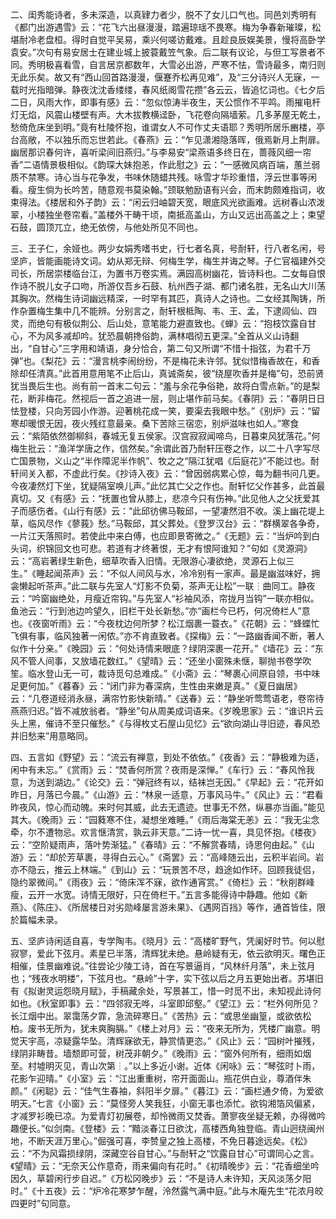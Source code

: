 <!-- { "loadSidebar": true } -->
二、闺秀能诗者，多未深造，以真肄力者少，脱不了女儿口气也。同邑刘秀明有《都门出游遇雪》云：“花飞六出昼漫漫，踏遍琼瑶不畏寒。梅为争春新璀璨，松堪耐冷老盘桓。得时自觉平吴易，乘兴何嗟访戴难。且趁良辰娱美景，慢将高卧学袁安。”次句有易安居士在建业城上披蓑戴笠气象。后二联有议论，与但工写景者不同。秀明极喜看雪，自言居京都数年，大雪必出游，严寒不怯，雪诗最多，南归则无此乐矣。故又有“西山回首路漫漫，偃蹇乔松再见难”，及“三分诗兴人无寐，一载时光指暗弹。静夜沈沈香缕缕，春风纸阁雪花攒”各云云，皆追忆词也。《七夕后二日，风雨大作，即事有感》云：“忽似惊涛半夜生，天公惯作不平鸣。雨摧电杆灯无焰，风震山楼壁有声。大木拔教横迳卧，飞花卷向隔墙萦。几多茅屋无乾土，愁倚危床坐到明。”竟有杜陵怀抱，谁谓女人不可作丈夫语耶？秀明所居乐豳楼，亭台高敞，不以独乐而忘世若此。《春燕》云：“乍见潇湘隐落晖，俄焉新月上荆扉。幽居那识春何许，喜听梁间旧燕归。”与李易安“梁燕语多终日在，蔷薇风细一帘香”二语情景极相似。《韵琛大妹抱恙，作此慰之》云：“一感微风病百端，蕙兰弱质不禁寒。诗心当与花争发，书味休随蜡共残。咏雪才华珍重惜，浮云世事等闲看。瘦生倘为长吟苦，随意观书莫染翰。”颈联勉励语有兴会，而末韵颇难指词，收束得法。《楼居和外子韵》云：“闲云归岫碧天宽，眼底风光欲画难。远树春山浓泼翠，小楼独坐卷帘看。”盖楼外干畴干顷，南抵高盖山，方山又远出高盖之上；束望石鼓，圆顶兀立，绝无依傍，与他处所见不同也。

三、王子仁，余娅也。两少女娟秀嗜书史，行七者名真，号耐轩，行八者名闲，号坚庐，皆能画能诗文词。幼从郑无辩、何梅生学，梅生并诲之琴。子仁官福建外交司长，所居崇楼临台江，为置书万卷实焉。满园高树幽花，皆诗料也。二女每自恨作诗不脱儿女子口吻，所游仅吾乡石鼓、杭州西子湖、都门诸名胜，无名山大川荡其胸次。然梅生诗词幽远精深，一时罕有其匹，真诗人之诗也。二女经其陶铸，所作杂置梅生集中几不能辨。分别言之，耐轩根柢陶、韦、王、孟，下逮闾仙、四灵，而绝句有极似荆公、后山处，意笔能力避直致也。《蝉》云：“抱枝饮露自甘心，不为风多减却吟。犹恐晨朝搀俗韵，满林唱彻五更深。”全首从义山诗翻出，“自甘心”三字用和靖语，身分恰合，第二句又所谓“不惜十指弦，为君千万弹”也。《梨花》云：“漫言桃李闹纷纷，不是梅花未许邻。犹似惜梅香故在，和香除却任清真。”此首用意用笔不止后山，真诚斋矣，彼“绕屋吹香并是梅”句，恐前贤犹当畏后生也。尚有前一首末二句云：“羞与余花争俗艳，故将白雪点新。”的是梨花，断非梅花。然视后一首之追进一层，则止堪作前马矣。《春阴》云：“春阴日日怯登楼，只向芳园小作游。迎著桃花成一笑，要渠去我眼中愁。”《别炉》云：“留寒却暖恨无因，夜火残红意最亲。桑下苦除三宿恋，别炉滋味也如人。”寒食云：“紫陌依然御柳斜，春城无复五侯家。汉宫寂寂闻啼鸟，日暮束风犹落花。”何梅生批云：“渔洋学唐之作，信然矣。”余谓此首乃耐轩压卷之作，以二十八字写尽亡国景物，义山之“半作障泥半作帆”、牧之之“隔江犹唱《后庭花》”不能过也。耐轩间关入都，不虚此行矣。《抄诗入夜》云：“曾因弱病累心惊，每为翻书问几更。今夜凄然灯下坐，犹疑隔室唤儿声。”此忆其亡父之作也。耐轩忆父作甚多，此首最真切。又《有感》云：“抚置也曾从膝上，悲凉今只有伤神。”此见他人之父抚爱其子而感伤者。《山行有感》云：“此邱彷佛马鞍邱，一望凄然泪不收。溪上幽花堤上草，临风尽作《蓼莪》愁。”马鞍邱，其父葬处。《登罗汉台》云：“群横翠各争奇，一片江天落照时。若使此中来白傅，也应即景寄微之。”《无题》云：“当炉吟到白头词，织锦回文也可悲。若道有才终著恨，无才有恨阿谁知？”句如《灵源洞》云：“高岩著绿生新色，细草吹香入旧情。无限游心凄欲绝，灵源石上似三生。”《睡起闻茶声》云：“不似人间风与水，冷冷别有一家声。最是幽滋味好，拥衾懒起听茶声。”此二联与先室人“灯影不负菊，茶声无让松”一联┆曲同工。静夜云：“吟窗幽绝处，月瘦近帘钩。”与先室人“衫袖风添，帘拢月当钩”一联亦相似。鱼池云：“行到池边吟望久，旧栏干处长新愁。”亦“画栏今已朽，何况倚栏人”意也。《夜窗听雨》云：“今夜枕边何所梦？松江烟裹一蓑衣。”《花朝》云：“蜂蝶忙飞俱有事，临风独著一闲侬。”亦不肯直致者。《探梅》云：“一路幽香闻不断，著人似作十分亲。”《晚园》云：“何处诗情来眼底？绿阴深裹一花开。”《墙花》云：“东风不管人间事，又放墙花数红。”《望晴》云：“还坐小窗殊未惬，聊抛书卷学吹笙。临水登山无一可，裁诗觅句总难成。”《小斋》云：“琴裹心间原自领，书中味足更何加。”《暮春》云：“闭门非为春深病，生性由来嫩是真。”《夏日幽居》云：“几卷道经消永昼，满帘竹影快新晴。”《送春》云：“静坐听莺莺语老，卷帘待燕燕归迟。”皆不减放翁者。“静坐”句从周美成词语来。《岁晚思家》云：“谁识片云头上黑，催诗不至只催愁。”《与得枚丈石屋山见忆》云“欲向湖山寻旧迹，春风恐并旧愁来”用意略同。

四、五言如《野望》云：“流云有禅意，到处不依依。”《夜香》云：“静极难为适，闲中有未忘。”《赏雨》云：“焚香何所赏？夜雨是深惮。”《车行》云：“春风怜我意，为送到湖边。”《论交》云：“弹冠终有以，结袜岂无因。”《早起》云：“花开如昨日，月落已今晨。”《山游》云：“林泉一适意，万事风马牛。”《风止》云：“君看昨夜风，惊心而动魄。来时何其威，此去无遗迹。世事无不然，纵暴亦当画。”能见其大。《晚雨》云：“园蕤寒不住，凝想坐难睡。”《雨后海棠无恙》云：“我无尘念牵，尔不遭物忌。欢言惬清赏，孰云非天意。”二诗一忧一喜，具见怀抱。《楼夜》云：“空阶疑雨声，落叶势渐猛。”《春晴》云：“不解赏春晴，诗思何由起。”《山游》云：“却於芳草裹，寻得白云心。”《斋罢》云：“高峰随云出，云积半岩间。岩亦不隐云，推云上林端。”《到山》云：“玩景苦不尽，趋途如作环。回顾我徒侣，隐约翠微间。”《雨夜》云：“倚床浑不寐，欲作通宵赏。”《倚栏》云：“秋削群峰瘦，云开一水宽。诗情无限好，只在倚栏干。”五言多能得诗中静趣。他如《新燕》、《陈庄》、《所居楼日对劣勋峰屡言游未果》、《遇网百挡》等作，通首皆佳，限於篇幅未录。

五、坚庐诗闲适自喜，专学陶韦。《晓月》云：“高楼旷野气，凭阑好时节。何以慰寂寥，爱此下弦月。素星已半落，清辉犹未绝。悬岭疑有无，依云欲明灭。曙色正相催，佳景幽难说。”往尝论少陵工诗，首在写景逼肖，“风林纤月落”，未上弦月也；“残夜水明楼”，下弦月也。“悬岭”十字，实下弦以后之月五更始出者。苏堪旧有《拟谢灵运怨晓月赋》，手稿藏余处，写景甚工，惜一时觅不出，未知视此诗何如也。《秋室即事》云：“四邻寂无哗，斗室即邱壑。”《望江》云：“栏外何所见？长江烟中出。翠霭荡夕霏，急流碎寒日。”《苦热》云：“或思坐幽篁，或欲依松柏。废书无所为，犹未爽胸膈。”《楼上对月》云：“夜来无所为，凭楼广幽意。明觉天宇高，凉疑露华坠。清辉寐欲无，静赏情更恣。”《风止》云：“园树叶摧残，绿阴非畴昔。墙颓即可营，树茂非朝夕。”《晚雨》云：“窗外何所有，细雨如烟至。村墟明灭见，青山次第┆。”以上多近小谢。近体《闲咏》云：“琴弦时卜雨，花影乍迎晴。”《小室》云：“江出重重树，帘开面面山。瓶花供白业，尊酒伴朱颜。”《闲聪》云：“佳气生春袖，斜阳半夕扉。”《暮江》云：“画栏通夕倚，为爱欲明天。”七言《小窗》云：“莫怪旁人笑我狂，小窗无事也添忙。欲钩湘箔风偏紧，才减罗衫晚已凉。为爱青灯初展卷，却怜微雨又焚香。萧寥夜坐疑无赖，办得微吟趣便长。”似剑南。《登楼》云：“黯淡春江日欲沈，高楼西角独登临。青山迥绕闽州地，不断天涯万里心。”倔强可喜，李赞皇之独上高楼，不免日暮途远矣。《松》云：“不为风霜损绿阴，深藏空谷自甘心。”与耐轩之“饮露自甘心”可谓同心之言。《望晴》云：“无奈天公作意奇，雨来偏向有花时。”《初晴晚步》云：“花香细坐吟因久，草碧闲行步自迟。”《万松冈晚步》云：“不是诗人未许知，天风淡荡夕阳时。”《十五夜》云：“炉冷花寒梦乍醒，泠然露气满中庭。”此与木庵先生“花浓月皎四更时”句同意。

